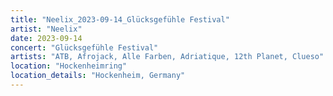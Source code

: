 ```yaml
---
title: "Neelix_2023-09-14_Glücksgefühle Festival"
artist: "Neelix"
date: 2023-09-14
concert: "Glücksgefühle Festival"
artists: "ATB, Afrojack, Alle Farben, Adriatique, 12th Planet, Clueso"
location: "Hockenheimring"
location_details: "Hockenheim, Germany"
---
```

